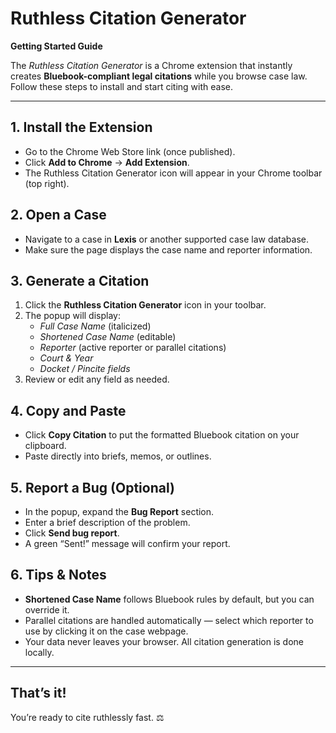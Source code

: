 # Ruthless Citation Generator  
**Getting Started Guide**  

The *Ruthless Citation Generator* is a Chrome extension that instantly creates **Bluebook-compliant legal citations** while you browse case law. Follow these steps to install and start citing with ease.  

---

## 1. Install the Extension  
- Go to the Chrome Web Store link (once published).  
- Click **Add to Chrome** → **Add Extension**.  
- The Ruthless Citation Generator icon will appear in your Chrome toolbar (top right).  

## 2. Open a Case  
- Navigate to a case in **Lexis** or another supported case law database.  
- Make sure the page displays the case name and reporter information.  

## 3. Generate a Citation  
1. Click the **Ruthless Citation Generator** icon in your toolbar.  
2. The popup will display:  
   - *Full Case Name* (italicized)  
   - *Shortened Case Name* (editable)  
   - *Reporter* (active reporter or parallel citations)  
   - *Court & Year*  
   - *Docket / Pincite fields*  
3. Review or edit any field as needed.  

## 4. Copy and Paste  
- Click **Copy Citation** to put the formatted Bluebook citation on your clipboard.  
- Paste directly into briefs, memos, or outlines.  

## 5. Report a Bug (Optional)  
- In the popup, expand the **Bug Report** section.  
- Enter a brief description of the problem.  
- Click **Send bug report**.  
- A green “Sent!” message will confirm your report.  

## 6. Tips & Notes  
- **Shortened Case Name** follows Bluebook rules by default, but you can override it.  
- Parallel citations are handled automatically — select which reporter to use by clicking it on the case webpage.  
- Your data never leaves your browser. All citation generation is done locally.  

---

## That’s it!  
You’re ready to cite ruthlessly fast. ⚖️  
